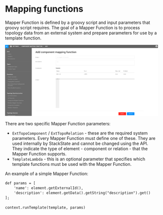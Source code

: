 # Mapping functions

Mapper Function is defined by a groovy script and input parameters that groovy script requires. The goal of a Mapper Function is to process topology data from an external system and prepare parameters for use by a template function.

![Mapper function](/.gitbook/assets/mapping_function.png)

There are two specific Mapper Function parameters:

* `ExtTopoComponent` / `ExtTopoRelation` - these are the required system parameters. Every Mapper Function must define one of these. They are used internally by StackState and cannot be changed using the API. They indicate the type of element - component or relation - that the Mapper Function supports.
* `TemplateLambda` - this is an optional parameter that specifies which template functions must be used with the Mapper Function.

An example of a simple Mapper Function:

```text
def params = [
    'name': element.getExternalId(),
    'description': element.getData().getString("description").get()
];

context.runTemplate(template, params)
```

